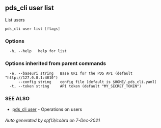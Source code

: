 ## pds_cli user list

List users

```
pds_cli user list [flags]
```

### Options

```
  -h, --help   help for list
```

### Options inherited from parent commands

```
  -e, --baseuri string   Base URI for the PDS API (default "http://127.0.0.1:4010")
      --config string    config file (default is $HOME/.pds_cli.yaml)
  -t, --token string     API token (default "MY_SECRET_TOKEN")
```

### SEE ALSO

* [pds_cli user](pds_cli_user.md)	 - Operations on users

###### Auto generated by spf13/cobra on 7-Dec-2021
